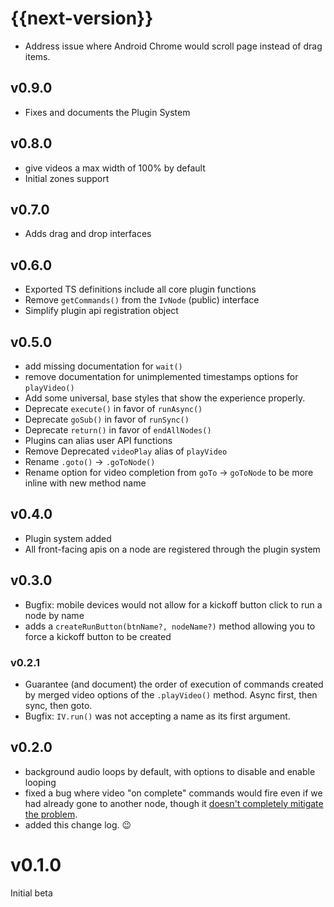 # {{next-version}}

* Address issue where Android Chrome would scroll page instead of drag items.

## v0.9.0

* Fixes and documents the Plugin System

## v0.8.0

* give videos a max width of 100% by default
* Initial zones support

## v0.7.0

* Adds drag and drop interfaces

## v0.6.0

* Exported TS definitions include all core plugin functions
* Remove `getCommands()` from the `IvNode` (public) interface
* Simplify plugin api registration object

## v0.5.0

* add missing documentation for `wait()`
* remove documentation for unimplemented timestamps options for `playVideo()`
* Add some universal, base styles that show the experience properly.
* Deprecate `execute()` in favor of `runAsync()`
* Deprecate `goSub()` in favor of `runSync()`
* Deprecate `return()` in favor of `endAllNodes()`
* Plugins can alias user API functions
* Remove Deprecated `videoPlay` alias of `playVideo`
* Rename `.goto()` -> `.goToNode()`
* Rename option for video completion from `goTo` -> `goToNode` to be more inline with new method name

## v0.4.0

* Plugin system added
* All front-facing apis on a node are registered through the plugin system

## v0.3.0

* Bugfix: mobile devices would not allow for a kickoff button click to run a node by name
* adds a `createRunButton(btnName?, nodeName?)` method allowing you to force a kickoff button to be created

### v0.2.1

* Guarantee (and document) the order of execution of commands created by merged video options of the `.playVideo()` method. Async first, then sync, then goto.
* Bugfix: `IV.run()` was not accepting a name as its first argument.

## v0.2.0

* background audio loops by default, with options to disable and enable looping
* fixed a bug where video "on complete" commands would fire even if we had already gone to another node, though it [doesn't completely mitigate the problem](https://github.com/flixpressllc/IVjs/issues/9).
* added this change log. :wink:

# v0.1.0

Initial beta
